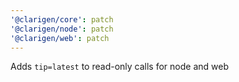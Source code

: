 ```yaml
---
'@clarigen/core': patch
'@clarigen/node': patch
'@clarigen/web': patch
---
```


Adds `tip=latest` to read-only calls for node and web
